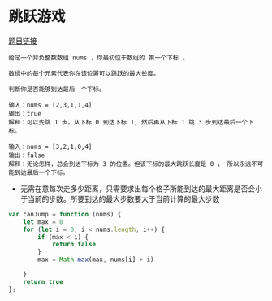 # 跳跃游戏
<a href="https://leetcode-cn.com/problems/jump-game/" target="_blank">题目链接</a>

```
给定一个非负整数数组 nums ，你最初位于数组的 第一个下标 。

数组中的每个元素代表你在该位置可以跳跃的最大长度。

判断你是否能够到达最后一个下标。

输入：nums = [2,3,1,1,4]
输出：true
解释：可以先跳 1 步，从下标 0 到达下标 1, 然后再从下标 1 跳 3 步到达最后一个下标。

输入：nums = [3,2,1,0,4]
输出：false
解释：无论怎样，总会到达下标为 3 的位置。但该下标的最大跳跃长度是 0 ， 所以永远不可能到达最后一个下标。
```

- 无需在意每次走多少距离，只需要求出每个格子所能到达的最大距离是否会小于当前的步数。所要到达的最大步数要大于当前计算的最大步数

```js
var canJump = function (nums) {
    let max = 0
    for (let i = 0; i < nums.length; i++) {
        if (max < i) {
            return false
        }
        max = Math.max(max, nums[i] + i)

    }
    return true
};

```